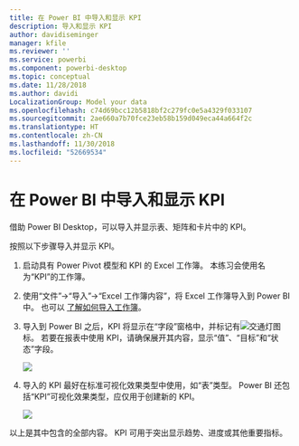 ```yaml
---
title: 在 Power BI 中导入和显示 KPI
description: 导入和显示 KPI
author: davidiseminger
manager: kfile
ms.reviewer: ''
ms.service: powerbi
ms.component: powerbi-desktop
ms.topic: conceptual
ms.date: 11/28/2018
ms.author: davidi
LocalizationGroup: Model your data
ms.openlocfilehash: c74d69bcc12b5818bf2c279fc0e5a4329f033107
ms.sourcegitcommit: 2ae660a7b70fce23eb58b159d049eca44a664f2c
ms.translationtype: HT
ms.contentlocale: zh-CN
ms.lasthandoff: 11/30/2018
ms.locfileid: "52669534"
---
```

# <a name="import-and-display-kpis-in-power-bi"></a>在 Power BI 中导入和显示 KPI
借助 Power BI Desktop，可以导入并显示表、矩阵和卡片中的 KPI。

按照以下步骤导入并显示 KPI。

1. 启动具有 Power Pivot 模型和 KPI 的 Excel 工作簿。 本练习会使用名为“KPI”的工作簿。

1. 使用“文件”->“导入”->“Excel 工作簿内容”，将 Excel 工作簿导入到 Power BI 中。 也可以 [了解如何导入工作簿](desktop-import-excel-workbooks.md)。 

1. 导入到 Power BI 之后，KPI 将显示在“字段”窗格中，并标记有![交通灯](media/desktop-import-and-display-kpis/traffic.png)图标。 若要在报表中使用 KPI，请确保展开其内容，显示“值”、“目标”和“状态”字段。

    ![](media/desktop-import-and-display-kpis/desktoppreviewfeatureon2.png)

1. 导入的 KPI 最好在标准可视化效果类型中使用，如“表”类型。 Power BI 还包括“KPI”可视化效果类型，应仅用于创建新的 KPI。
   
    ![](media/desktop-import-and-display-kpis/desktoppreviewfeatureon3.png)

以上是其中包含的全部内容。 KPI 可用于突出显示趋势、进度或其他重要指标。
